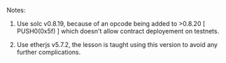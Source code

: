 Notes:

1. Use solc v0.8.19, because of an opcode being added to >0.8.20 [ PUSH0(0x5f) ] which doesn't allow contract deployement on testnets.

2. Use etherjs v5.7.2, the lesson is taught using this version to avoid any further complications.
